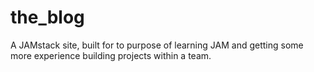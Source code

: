 # the_blog
A JAMstack site, built for to purpose of learning JAM and getting some more experience building projects within a team.
